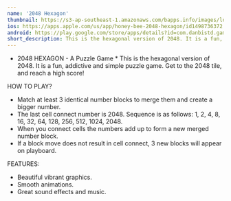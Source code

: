 ```yaml
---
name: '2048 Hexagon'
thumbnail: https://s3-ap-southeast-1.amazonaws.com/bapps.info/images/logo/logo_2048_hexegon.jpg
ios: https://apps.apple.com/us/app/honey-bee-2048-hexagon/id1498736372
android: https://play.google.com/store/apps/details?id=com.danbistd.games.hexagon2048
short_description: This is the hexagonal version of 2048. It is a fun, addictive and simple puzzle game. Get to the 2048 tile, and reach a high score!
---
```


* 2048 HEXAGON - A Puzzle Game *
This is the hexagonal version of 2048. It is a fun, addictive and simple puzzle game. Get to the 2048 tile, and reach a high score!

HOW TO PLAY?
* Match at least 3 identical number blocks to merge them and create a bigger number.
* The last cell connect number is 2048. Sequence is as follows: 1, 2, 4, 8, 16, 32, 64, 128, 256, 512, 1024, 2048.
* When you connect cells the numbers add up to form a new merged number block.
* If a block move does not result in cell connect, 3 new blocks will appear on playboard.

FEATURES:
* Beautiful vibrant graphics.
* Smooth animations.
* Great sound effects and music.